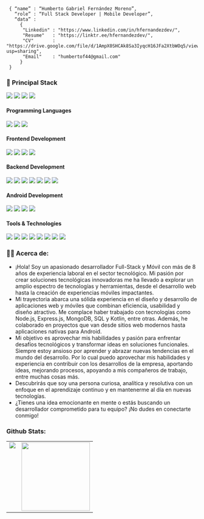<!--div style="text-align:center"><img src="./img/welcome.png" alt="background" style="width:70%; margin-left:auto; margin-right:auto; display: block; width:300px"/></div-->

```shell
 { “name” : “Humberto Gabriel Fernández Moreno”,
   “role” : “Full Stack Developer | Mobile Developer”,
   “data” : 
     { 
      "Linkedin" : "https://www.linkedin.com/in/hfernandezdev/",
      "Resume"   : "https://linktr.ee/hfernandezdev/",
      "CV"       : "https://drive.google.com/file/d/1AmpX0SHCAk8Sa3IyqcH16JFa2XtbWOq5/view?usp=sharing",
      "Email"    : "humbertof44@gmail.com"
     }
 }
```

<h3>
  🚀 Principal Stack
</h3> 
<p>
  <img src="https://img.shields.io/badge/MongoDB-white?style=for-the-badge&logo=mongodb&logoColor=4EA94B">
  <img src="https://img.shields.io/badge/Express.js-000000?style=for-the-badge&logo=express&logoColor=white">
  <img src="https://img.shields.io/badge/Angular-DD0031?style=for-the-badge&logo=angular&logoColor=white">
  <img src="https://img.shields.io/badge/Node.js-339933?style=for-the-badge&logo=nodedotjs&logoColor=white">
</p>
  
<h4>Programming Languages</h4>
<p>
  <img src="https://img.shields.io/badge/JavaScript-F7DF1E?style=for-the-badge&logo=javascript&logoColor=black">
  <img src="https://img.shields.io/badge/typescript-%23007ACC.svg?style=for-the-badge&logo=typescript&logoColor=white">
  <img src="https://img.shields.io/badge/Kotlin-0095D5?style=for-the-badge&logo=kotlin&logoColor=white">
</p>
<h4>Frontend Development</h4>
<p>
  <img src="https://img.shields.io/badge/HTML5-E34F26?style=for-the-badge&logo=html5&logoColor=white">
  <img src="https://img.shields.io/badge/CSS3-1572B6?style=for-the-badge&logo=css3&logoColor=white">
  <img src="https://img.shields.io/badge/Angular-DD0031?style=for-the-badge&logo=angular&logoColor=white">
  <img src="https://img.shields.io/badge/React-20232A?style=for-the-badge&logo=react&logoColor=61DAFB">
</p>
<h4>Backend Development</h4>
<p>
  <img src="https://img.shields.io/badge/Node.js-339933?style=for-the-badge&logo=nodedotjs&logoColor=white">
  <img src="https://img.shields.io/badge/Express.js-000000?style=for-the-badge&logo=express&logoColor=white">
  <!-- <img src="https://img.shields.io/badge/nestjs-%23E0234E.svg?style=for-the-badge&logo=nestjs&logoColor=white"> -->
  <img src="https://img.shields.io/badge/Mongoose-00C58E?style=for-the-badge">
  <img src="https://img.shields.io/badge/MongoDB-white?style=for-the-badge&logo=mongodb&logoColor=4EA94B">
  <img src="https://img.shields.io/badge/Sequelize-52B0E7?style=for-the-badge&logo=Sequelize&logoColor=white">
  <img src="https://img.shields.io/badge/MySQL-005C84?style=for-the-badge&logo=mysql&logoColor=white">
  <img src="https://img.shields.io/badge/postgres-%23316192.svg?style=for-the-badge&logo=postgresql&logoColor=white">
</p>
<h4>Android Development</h4>
<p>
  <img src="https://img.shields.io/badge/Android-3DDC84?style=for-the-badge&logo=android&logoColor=white">
  <img src="https://img.shields.io/badge/Android_Studio-3DDC84?style=for-the-badge&logo=android-studio&logoColor=white">
  <img src="https://img.shields.io/badge/Ionic-%233880FF.svg?style=for-the-badge&logo=Ionic&logoColor=white">
  <img src="https://img.shields.io/badge/react_native-%2320232a.svg?style=for-the-badge&logo=react&logoColor=%2361DAFB">
</p>
<h4>Tools & Technologies</h4>
<p>
  <img src="https://img.shields.io/badge/Git-F05032?style=for-the-badge&logo=git&logoColor=white">
  <img src="https://img.shields.io/badge/GitHub-100000?style=for-the-badge&logo=github&logoColor=white">
  <img src="https://img.shields.io/badge/Linux-FCC624?style=for-the-badge&logo=linux&logoColor=black">
  <img src="https://img.shields.io/badge/Notion-000000?style=for-the-badge&logo=notion&logoColor=white">
  <img src="https://img.shields.io/badge/Postman-FF6C37?style=for-the-badge&logo=Postman&logoColor=white">
  <img src="https://img.shields.io/badge/-Swagger-%23Clojure?style=for-the-badge&logo=swagger&logoColor=white">
  <img src="https://img.shields.io/badge/firebase-%23039BE5.svg?style=for-the-badge&logo=firebase">
  <img src="https://img.shields.io/badge/WordPress-%23117AC9.svg?style=for-the-badge&logo=WordPress&logoColor=white">
</p>

<!--
### 👨‍🎓 Profession:
- Systems Engineer trained at Universidad Nacional Experimental Politécnica "Antonio José de Sucre" (Caracas, Venezuela).
-->

### 🧑‍💻 Acerca de:
- ¡Hola! Soy un apasionado desarrollador Full-Stack y Móvil con más de 8 años de experiencia laboral en el sector tecnológico. Mi pasión por crear soluciones tecnológicas innovadoras me ha llevado a explorar un amplio espectro de tecnologías y herramientas, desde el desarrollo web hasta la creación de experiencias móviles impactantes.
- Mi trayectoria abarca una sólida experiencia en el diseño y desarrollo de aplicaciones web y móviles que combinan eficiencia, usabilidad y diseño atractivo. Me complace haber trabajado con tecnologías como Node.js, Express.js, MongoDB, SQL y Kotlin, entre otras. Además, he colaborado en proyectos que van desde sitios web modernos hasta aplicaciones nativas para Android.
- Mi objetivo es aprovechar mis habilidades y pasión para enfrentar desafíos tecnológicos y transformar ideas en soluciones funcionales. Siempre estoy ansioso por aprender y abrazar nuevas tendencias en el mundo del desarrollo. Por lo cual puedo aprovechar mis habilidades y experiencia en contribuir con los desarrollos de la empresa, aportando ideas, mejorando procesos, apoyando a mis compañeros de trabajo, entre muchas cosas más.
- Descubrirás que soy una persona curiosa, analítica y resolutiva con un enfoque en el aprendizaje continuo y en mantenerme al día en nuevas tecnologías.
- ¿Tienes una idea emocionante en mente o estás buscando un desarrollador comprometido para tu equipo? ¡No dudes en conectarte conmigo!

<!--
### 📚 I'm currently learning:
- GraphQL / Apolo / Neo4J
- React JS
- MEAN Stack Course
- FullStack Bootcamp with <a href="https://www.twitch.tv/midudev" target="_blank">Midudev</a>
-->

### Github Stats:

<table>
  <tr>
    <td valign="top"><img src="https://github-readme-stats.vercel.app/api/top-langs/?username=hfernandezdev&theme=radical&card_width=450em)](https://github.com/hfernandezdev/hfernandezdev/github-readme-stats"/></td>
    <td valign="top"><img height="180em" src="https://github-readme-stats.vercel.app/api?username=hfernandezdev&show_icons=true&hide_border=true&&count_private=true&include_all_commits=true&theme=radical&hide_stars=false" /></td>
  </tr>
</table>

